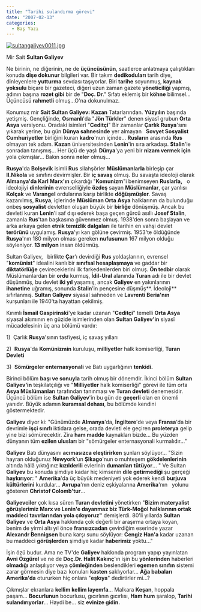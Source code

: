 ```yaml
---
title: "Tarihi sulandırma görevi"
date: "2007-02-13"
categories: 
  - Baş Yazı
---
```


[![sultangaliyev0011.jpg](/uploads/2007/08/sultangaliyev0011.jpg)](/uploads/2007/08/sultangaliyev0011.jpg "sultangaliyev0011.jpg")[](/uploads/2007/08/sultangaliyev0011.jpg "sultangaliyev0011.jpg")

Mir Sait **Sultan Galiyev** 

Ne birinin, ne diğerinin, ne de **üçüncüsünün**, saatlerce anlatmaya çalıştıkları konuda **dişe dokunur** bilgileri var. Bir takım **dedikoduları** tarih diye, dinleyenlere **yutturma** sevdası taşıyorlar. Biri **tarihe** soyunmuş, **kaynak yoksulu** biçare bir gazeteci, diğeri uzun zaman gazete **yöneticiliği** yapmış, adının başına **rozet gibi** bir de "**Doç. Dr**." Sıfatı eklemiş bir **köhne** bilimsel... Üçüncüsü **rahmetli** olmuş...O'na dokunulmaz.

Konumuz mir **Sait Sultan Galiyev: Kazan** Tatarlarından. **Yüzyılın** başında yetişmiş. Gençliğinde, **Osmanlı**'da "**Jön Türkler**" denen siyasî grubun **Orta Asya** versiyonu. Oradaki isimleri "**Ceditçi**" Bir zamanlar **Çarlık Rusya**'sını yıkarak yerine, bu gün **Dünya sahnesinde** yer almayan   **Sovyet Sosyalist Cumhuriyetler** birliğini kuran **kadro**'nun içinde... **Rusların** arasında **Rus** olmayan tek adam. **Kazan** üniversitesinden **Lenin**'in sıra arkadaşı. **Stalin**'le sonradan tanışmış... Her üçü de yaşlı **Dünya**'ya yeni bir **nizam vermek için** yola çıkmışlar... Bakın sonra **neler** olmuş...

**Rusya**'da **Bolşevik** isimli **Rus** silahşörler **Müslümanlarla** birleşip çar **II.Nikola** ve sınıfını devirmişler. Bir **iç savaş** olmuş. Bu savaşta ideoloji olarak **Almanya'da Karl Marx'ın** çıkardığı "**Komunizm**"i benimseyen **Ruslarla,**   o ideolojiyi **dinlerinin** evrenselliğiyle **özdeş** sayan **Müslümanlar**, çar yanlısı **Kolçak** ve **Varangel** ordularına karşı birlikte **döğüşmüşler**. Savaş kazanılmış, **Rusya**, içlerinde **Müslüman Orta Asya** halklarının da bulunduğu onbeş **sosyalist** devletten oluşan büyük bir **birliğe** dönüşmüş. Ancak bu devleti kuran **Lenin**'i saf dışı ederek başa geçen gürcü asıllı **Josef Stalin**, zamanla **Rus**'tan başkasına güvenmez olmuş. 1938'den sonra başlayan ve arka arkaya gelen **etnik temizlik dalgaları** ile tarihin en vahşi devlet **terörünü** uygulamış. **Rusya**'yı kan gölüne çevirmiş. 1953'te öldüğünde **Rusya**'nın 180 milyon olması gereken **nufusunun** 167 milyon olduğu söyleniyor. **13 milyon** insan öldürmüş.

Sultan Galiyev,   birlikte **Çar**'ı devirdiği **Rus** yoldaşlarının, evrensel "**komünist**" idealini kanlı bir **sınıfsal hesaplaşmaya** ve gaddar bir **diktatörlüğe** çevireceklerini ilk farkedenlerden biri olmuş. **Ön tedbir** olarak Müslümanlardan bir **ordu** kurmuş, **İdil-Ural** alanında **Turan** adı ile bir devlet düşünmüş, bu devlet **iki yıl** yaşamış, ancak **Galiyev** en yakınlarının **ihanetine** uğramış, sonunda **Stalin**'in pençesine düşmüş**. İdeoloji** sıfırlanmış. **Sultan Galiyev** siyasal sahneden ve **Lavrenti Beria'nın** kurşunları ile 1940'ta hayattan çekilmiş.

Kırımlı **İsmail Gaspirinski**'ye kadar uzanan "**Ceditçi**" temelli **Orta Asya** siyasal akımının en güzide isimlerinden olan **Sultan Galiyev'in** siyasî mücadelesinin üç ana bölümü vardır:

1)  Çarlık **Rusya**'sının tasfiyesi, iç savaş yılları

2)  **Rusya**'da **Komünizmin** kuruluşu, **milliyetler** halk komiserliği, **Turan Devleti**

3)  **Sömürgeler enternasyonali** ve Batı uygarlığının **tenkidi.**

Birinci bölüm **başı ve sonuyla** tarih olmuş bir dönemdir. İkinci bölüm **Sultan Galiyev'in** teşkilatçılığı ve "**Milliyetler** halk komiserliği" görevi ile tüm orta **Asya Müslümanları** tarafından tanınması ve **Turan devleti** denemesidir.   Üçüncü bölüm ise **Sultan Galiyev**'in bu gün de **geçerli** olan en önemli yanıdır. Büyük adamın **kuramsal dehası**, bu bölümde kendini göstermektedir.

**Galiyev** diyor ki: "Günümüzde **Almanya**'da, **İngiltere**'de veya **Fransa**'da bir devrimle **işçi sınıfı** iktidara gelse, orada devleti ele geçiren **proleterya** gelip yine bizi sömürecektir. Zira **ham madde** kaynakları bizde... Bu yüzden dünyanın tüm **ezilen ulusları** bir "sömürgeler enternasyonali kurmalıdır..."

**Galiyev** Batı dünyasını **acımasızca eleştirirken** şunları söylüyor... "Sizin hayran olduğunuz **Newyork**'un **Şikago**'nun o muhteşem **gökdelenlerinin** altında hâlâ yıktığınız **kızılderili** evlerinin **dumanları tütüyor**... " Ve Sultan **Galiyev** bu konuda şimdiye kadar hiç kimsenin **dile getirmediği** şu gerçeği **haykırıyor**: " **Amerika**'da üç büyük medeniyeti yok ederek kendi **burjuva kültürlerini** kurdular... **Avrupa**'nın deniz eşkiyalarına **Amerika**'nın   yolunu gösteren **Christof Colomb'tur**...

**Galiyevciler** çok kısa süren **Turan devletini** yönetirken "**Bizim materyalist görüşlerimiz Marx ve Lenin'e dayanmaz biz Türk-Moğol halklarının ortak maddeci tavırlarından yola çıkıyoruz"** demişlerdi. 80'li yıllarda **Sultan Galiyev** ve **Orta Asya** hakkında çok değerli bir araşırma ortaya koyan, benim de yirmi altı yıl önce **fransızcadan** çevirdiğim eserinde yazar **Alexandr Bennigsen** buna karşı sunu söylüyor: **Cengiz Han'a** kadar uzanan bu maddeci **görüşlerden** şimdiye kadar **haberimiz** yoktu..."

İşin özü budur. Ama ne TV'de **Galiyev** hakkında program yapıp yayınlatan **Avni Özgürel** ve ne de **Doç.Dr. Halit Kakınç**'ın işin bu **yönlerinden** haberleri **olmadığı** anlaşılıyor veya **çömleğinden** beslendikleri **egemen sınıfın** sistemi zarar görmesin diye bazı konuları **kasten** saklıyorlar... **Ağa babaları   Amerika'da** otururken hiç onlara "**eşkıya**" dedirtirler mi...?

Çıkmışlar ekranlara **kellim kellim layemfa**... Malkara **Keşan**, hoppala paşam... **Bocurlunun** bocurlusu, gıcırlının gıcırlısı, **Ham hum** şaralop, **Tarihi sulandırıyorlar**... Haydi be... siz **evinize gidin.**
